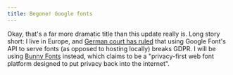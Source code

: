 ```yaml
---
title: Begone! Google fonts
---
```


Okay, that's a far more dramatic title than this update really is. Long story short: I live in Europe, and [German court has ruled](https://rewis.io/urteile/urteil/lhm-20-01-2022-3-o-1749320/) that using Google Font's API to serve fonts (as opposed to hosting locally) breaks GDPR. I will be using [Bunny Fonts](https://fonts.bunny.net) instead, which claims to be a "privacy-first web font platform designed to put privacy back into the internet".
